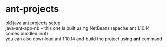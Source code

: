 # ant-projects
old java ant projects setup  
java-ant-app-nb - this one is built using NetBeans (apache ant 1.10.14 comes bundled in it)  
you can also download ant 1.10.14 and build the project using **ant** command

